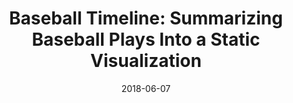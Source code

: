 ---
title: 'Baseball Timeline: Summarizing Baseball Plays Into a Static Visualization'
collection: publications
permalink: /publication/2018-baseballtimeline
excerpt: ''
date: 2018-06-07
venue: 'Eurovis - Special issue of Computer Graphics Forum (CGF)'
paperurl: 'https://vgc.poly.edu/~jhenrique/files/2018_baseball_timeline_submitted.pdf'
authors: 'J. P. Ono, C. Dietrich, C. T. Silva'
---